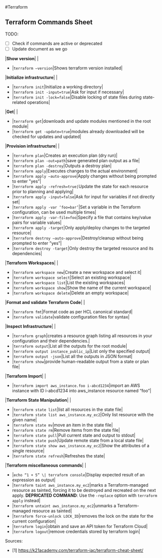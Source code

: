 #Terraform 
## Terraform Commands Sheet

TODO:
- [  ] Check if commands are active or deprecated
- [  ] Update document as we go

|**Show version**|   |   
- |`terraform –version`|Shows terraform version installed|

|**Initialize infrastructure**|   |
- |`terraform init`|Initialize a working directory|
- |`terraform init -input=true`|Ask for input if necessary|
- |`terraform init -lock=false`|Disable locking of state files during state-related operations|

|**Get**|   |
- |`terraform get`|downloads and update modules mentioned in the root module|
- |`terraform get -update=true`|modules already downloaded will be checked for updates and updated|

|**Provision infrastructure**|   |
- |`terraform plan`|Creates an execution plan (dry run)|
- |`terraform plan -out=path`|save generated plan output as a file|
- |`terraform plan -destroy`|Outputs a destroy plan|
- |`terraform apply`|Executes changes to the actual environment|
- |`terraform apply –auto-approve`|Apply changes without being prompted to enter ”yes”|
- |`terraform apply -refresh=true|`Update the state for each resource prior to planning and applying|
- |`terraform apply -input=false`|Ask for input for variables if not directly set|
- |`terraform apply -var ‘foo=bar’`|Set a variable in the Terraform configuration, can be used multiple times|
- |`terraform apply -var-file=foo`|Specify a file that contains key/value pairs for variable values|
- |`terraform apply -target`|Only apply/deploy changes to the targeted resource|
- |`terraform destroy –auto-approve`|Destroy/cleanup without being prompted to enter ”yes”|
- |`terraform destroy -target`|Only destroy the targeted resource and its dependencies|

|**Terraform Workspaces**|   |
- |`terraform workspace new`|Create a new workspace and select it|
- |`terraform workspace select`|Select an existing workspace|
- |`terraform workspace list`|List the existing workspaces|
- |`terraform workspace show`|Show the name of the current workspace|
- |`terraform workspace delete`|Delete an empty workspace|

|**Format and validate Terraform Code**|   |

- |`terraform fmt`|Format code as per HCL canonical standard|
- |`terraform validate`|validate configuration files for syntax|

|**Inspect Infrastructure**|   |

- |`terraform graph`|creates a resource graph listing all resources in your configuration and their dependencies.|
- |`terraform output`|List all the outputs for the root module|
- |`terraform output instance_public_ip`|List only the specified output|
- |`terraform output -json`|List all the outputs in JSON format|
- |`terraform show`|provide human-readable output from a state or plan file|

|**Terraform Import**|   |
- |`terraform import aws_instance.foo i-abcd1234`|import an AWS instance with ID i-abcd1234 into aws_instance resource named “foo”|

|**Terraform State Manipulation**|   |
- |`terraform state list`|list all resources in the state file|
- |`terraform state list aws_instance.my_ec2`|Only list resource with the given name|
- |`terraform state mv`|move an item in the state file|
- |`terraform state rm`|Remove items from the state file|
- |`terraform state pull`|Pull current state and output to stdout|
- |`terraform state push`|Update remote state from a local state file|
- |`terraform state show aws_instance.my_ec2`|Show the attributes of a single resource|
- |`terraform state refresh`|Refreshes the state|

|**Terraform miscellaneous commands**|   |
- |`echo “1 + 5” \| terraform console`|Display expected result of an expression as output|
- |`terraform taint aws_instance.my_ec2`|marks a Terraform-managed resource as tainted, forcing it to be destroyed and recreated on the next apply. **DEPRICATED COMMAND**: Use the `-replace` option with `terraform apply` instead|
- |`terraform untaint aws_instance.my_ec2`|unmarks a Terraform-managed resource as tainted|
- |`terraform force-unlock LOCK_ID`|removes the lock on the state for the current configuration|
- |`terraform login`|obtain and save an API token for Terraform Cloud|
- |`terraform logout`|remove credentials stored by terraform login|

Sources:
- [1] https://k21academy.com/terraform-iac/terraform-cheat-sheet/ 